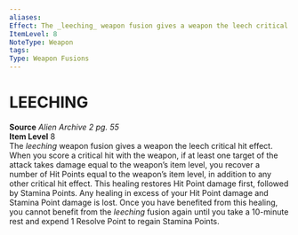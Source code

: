 ```yaml
---
aliases: 
Effect: The _leeching_ weapon fusion gives a weapon the leech critical hit effect. When you score a critical hit with the weapon, if at least one target of the attack takes damage equal to the weapon’s item level, you recover a number of Hit Points equal to the weapon’s item level, in addition to any other critical hit effect. This healing restores Hit Point damage first, followed by Stamina Points. Any healing in excess of your Hit Point damage and Stamina Point damage is lost. Once you have benefited from this healing, you cannot benefit from the _leeching_ fusion again until you take a 10-minute rest and expend 1 Resolve Point to regain Stamina Points.
ItemLevel: 8
NoteType: Weapon
tags: 
Type: Weapon Fusions
---
```

# LEECHING
**Source** _Alien Archive 2 pg. 55_  
**Item Level** 8  
The _leeching_ weapon fusion gives a weapon the leech critical hit effect. When you score a critical hit with the weapon, if at least one target of the attack takes damage equal to the weapon’s item level, you recover a number of Hit Points equal to the weapon’s item level, in addition to any other critical hit effect. This healing restores Hit Point damage first, followed by Stamina Points. Any healing in excess of your Hit Point damage and Stamina Point damage is lost. Once you have benefited from this healing, you cannot benefit from the _leeching_ fusion again until you take a 10-minute rest and expend 1 Resolve Point to regain Stamina Points.